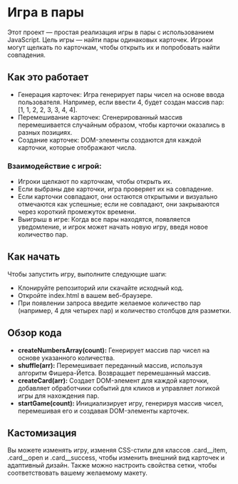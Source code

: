 # Игра в пары
Этот проект — простая реализация игры в пары с использованием JavaScript. Цель игры — найти пары одинаковых карточек. Игроки могут щелкать по карточкам, чтобы открыть их и попробовать найти совпадения.

## Как это работает

- Генерация карточек: Игра генерирует пары чисел на основе ввода пользователя. Например, если ввести 4, будет создан массив пар: [1, 1, 2, 2, 3, 3, 4, 4].
- Перемешивание карточек: Сгенерированный массив перемешивается случайным образом, чтобы карточки оказались в разных позициях.
- Создание карточек: DOM-элементы создаются для каждой карточки, которые отображают числа.

### Взаимодействие с игрой:

- Игроки щелкают по карточкам, чтобы открыть их.
- Если выбраны две карточки, игра проверяет их на совпадение.
- Если карточки совпадают, они остаются открытыми и визуально отмечаются как успешные; если не совпадают, они закрываются через короткий промежуток времени.
- Выигрыш в игре: Когда все пары находятся, появляется уведомление, и игрок может начать новую игру, введя новое количество пар.

## Как начать

Чтобы запустить игру, выполните следующие шаги:
- Клонируйте репозиторий или скачайте исходный код.
- Откройте index.html в вашем веб-браузере.
- При появлении запроса введите желаемое количество пар (например, 4 для четырех пар) и количество столбцов для разметки.

## Обзор кода

- **createNumbersArray(count):** Генерирует массив пар чисел на основе указанного количества.
- **shuffle(arr):** Перемешивает переданный массив, используя алгоритм Фишера-Йетса. Возвращает перемешанный массив.
- **createCard(arr):** Создает DOM-элемент для каждой карточки, добавляет обработчики событий для кликов и управляет логикой игры для нахождения пар.
- **startGame(count):** Инициализирует игру, генерируя массив чисел, перемешивая его и создавая DOM-элементы карточек.

## Кастомизация
Вы можете изменять игру, изменяя CSS-стили для классов .card__item, .card__open и .card__success, чтобы изменить внешний вид карточек и адаптивный дизайн. Также можно настроить свойства сетки, чтобы соответствовать вашему желаемому макету.
